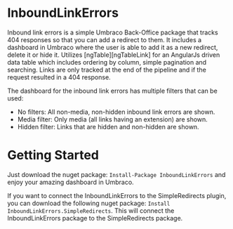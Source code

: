 # InboundLinkErrors

Inbound link errors is a simple Umbraco Back-Office package that tracks 404 responses so that you can add a redirect to them. It includes a dashboard in Umbraco where the user is able to add it as a new redirect, delete it or hide it. 
Utilizes [ngTable][ngTableLink] for an AngularJs driven data table which includes ordering by column, simple pagination and searching.
Links are only tracked at the end of the pipeline and if the request resulted in a 404 response.

The dashboard for the inbound link errors has multiple filters that can be used:
- No filters: All non-media, non-hidden inbound link errors are shown.
- Media filter: Only media (all links having an extension) are shown.
- Hidden filter: Links that are hidden and non-hidden are shown.

# Getting Started
Just download the nuget package: ` Install-Package InboundLinkErrors ` and enjoy your amazing dashboard in Umbraco.

If you want to connect the InboundLinkErrors to the SimpleRedirects plugin, you can download the following nuget package:  ` Install InboundLinkErrors.SimpleRedirects `. This will connect the InboundLinkErrors package to the SimpleRedirects package.

